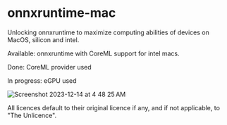 # onnxruntime-mac
Unlocking onnxruntime to maximize computing abilities of devices on MacOS, silicon and intel.  




Available: onnxruntime with CoreML support for intel macs.  

Done: CoreML provider used  

In progress: eGPU used



![Screenshot 2023-12-14 at 4 48 25 AM](https://github.com/Oil3/onnxruntime-mac/assets/22565084/e9aa631c-712c-40be-9d4b-811485155b60)


  



All licences default to their original licence if any, and if not applicable, to "The Unlicence".
